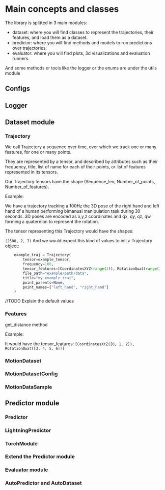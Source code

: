 # Main concepts and classes

The library is splitted in 3 main modules:

- dataset: where you will find classes to represent the trajectories, their features, and load them as a dataset.
- predictor: where you will find methods and models to run predictions over trajectories.
- evaluator: where you will find plots, 3d visualizations and evaluation runners.

And some methods or tools like the logger or the enums are under the utils module

## Configs

## Logger

## Dataset module

### Trajectory

We call Trajectory a sequence over time, over which we track one or many features, for one or many points.

They are represented by a tensor, and described by attributes such as their frequency, title, list of name for each of their points, or list of features represented in its tensors.

Our Trajectory tensors have the shape (Sequence_len, Number_of_points, Number_of_features).

Example:

We have a trajectory tracking a 100Hz the 3D pose of the right hand and left hand of a human performing bimanual manipulation task during 30 seconds. 3D poses are encoded as x,y,z coordinates and qx, qy, qz, qw forming a quaternion to represent the rotation.

The tensor representing this Trajectory would have the shapes:

`(2500, 2, 7)`
And we would expect this kind of values to init a Trajectory object:

```python
    example_traj = Trajectory(
        tensor=example_tensor,
        frequency=100,
        tensor_features=[CoordinatesXYZ(range(3)), RotationQuat(range(3, 7))],
        file_path="example/path/data",
        title="my_example_traj",
        point_parents=None,
        point_names=["left_hand", "right_hand"]
    )
```

//TODO Explain the default values

### Features

get_distance method

Example:

It would have the tensor_features: `[CoordinatesXYZ([0, 1, 2]), RotationQuat([3, 4, 5, 6])]`

### MotionDataset

### MotionDatasetConfig

### MotionDataSample

## Predictor module

### Predictor

### LightningPredictor

### TorchModule

### Extend the Predictor module

### Evaluator module

### AutoPredictor and AutoDataset